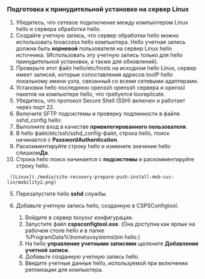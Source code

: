 ### <a name="prepare-for-a-push-installation-on-a-linux-server"></a>Подготовка к принудительной установке на сервер Linux

1. Убедитесь, что сетевое подключение между компьютером Linux hello и сервера обработки hello.
2. Создайте учетную запись, что сервер обработки hello можно использовать tooaccess hello компьютера. Hello учетная запись должна быть **корневой** пользователя на сервер Linux hello источника. (Использовать эту учетную запись только для hello принудительной установки, а также для обновлений).
3. Проверьте этот файл hello/etc/hosts на исходном hello Linux, сервер имеет записей, которые сопоставления адресов tooIP hello локальному имени узла, связанный со всеми сетевыми адаптерами.
4. Установки hello последнюю openssh openssh сервера и openssl пакетов на компьютере hello, что требуется tooreplicate.
5. Убедитесь, что протокол Secure Shell (SSH) включен и работает через порт 22.
6. Включите SFTP подсистемы и проверку подлинности в файле sshd_config hello:
  1.  Выполните вход в качестве **привилегированного пользователя**.
  2.  В hello файл/etc/ssh/sshd_config-файл, строка hello, поиск начинается с **PasswordAuthentication**.
  3.  Раскомментируйте строку hello и измените значение hello слишком**Да**.
  4.  Строка hello поиск начинается с **подсистемы** и раскомментируйте строку hello.

     ![Linux](./media/site-recovery-prepare-push-install-mob-svc-lin/mobility2.png)
  5. Перезапустите hello **sshd** службы.

7. Добавьте учетную запись hello, созданную в CSPSConfigtool.
    1.  Войдите в сервер tooyour конфигурации.
    2.  Запустите файл **cspsconfigtool.exe**. (Она доступна как ярлык на рабочем столе hello и в папке %ProgramData%\home\svsystems\bin hello.)
    3.  На hello **управление учетными записями** щелкните **Добавление учетной записи**.
    4.  Добавьте созданную учетную запись hello. 
    5.  Введите учетные данные hello, используемой при включении репликации для компьютера.
